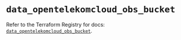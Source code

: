 # `data_opentelekomcloud_obs_bucket`

Refer to the Terraform Registry for docs: [`data_opentelekomcloud_obs_bucket`](https://registry.terraform.io/providers/opentelekomcloud/opentelekomcloud/1.35.15/docs/data-sources/obs_bucket).
